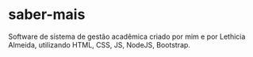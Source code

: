 # saber-mais
Software de sistema de gestão acadêmica criado por mim e por Lethicia Almeida, utilizando HTML, CSS, JS, NodeJS, Bootstrap.
